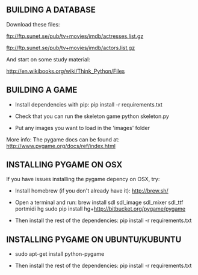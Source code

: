 ## BUILDING A DATABASE 

Download these files: 

ftp://ftp.sunet.se/pub/tv+movies/imdb/actresses.list.gz

ftp://ftp.sunet.se/pub/tv+movies/imdb/actors.list.gz

And start on some study material: 

http://en.wikibooks.org/wiki/Think_Python/Files


## BUILDING A GAME 

* Install dependencies with pip:
pip install -r requirements.txt

* Check that you can run the skeleton game
python skeleton.py

* Put any images you want to load in the 'images' folder

More info:
The pygame docs can be found at: http://www.pygame.org/docs/ref/index.html

## INSTALLING PYGAME ON OSX

If you have issues installing the pygame depency on OSX, try: 

* Install homebrew (if you don't already have it): http://brew.sh/

* Open a terminal and run:
brew install sdl sdl_image sdl_mixer sdl_ttf portmidi hg
sudo pip install hg+http://bitbucket.org/pygame/pygame

* Then install the rest of the dependencies:
pip install -r requirements.txt

## INSTALLING PYGAME ON UBUNTU/KUBUNTU

* sudo apt-get install python-pygame

* Then install the rest of the dependencies:
pip install -r requirements.txt
